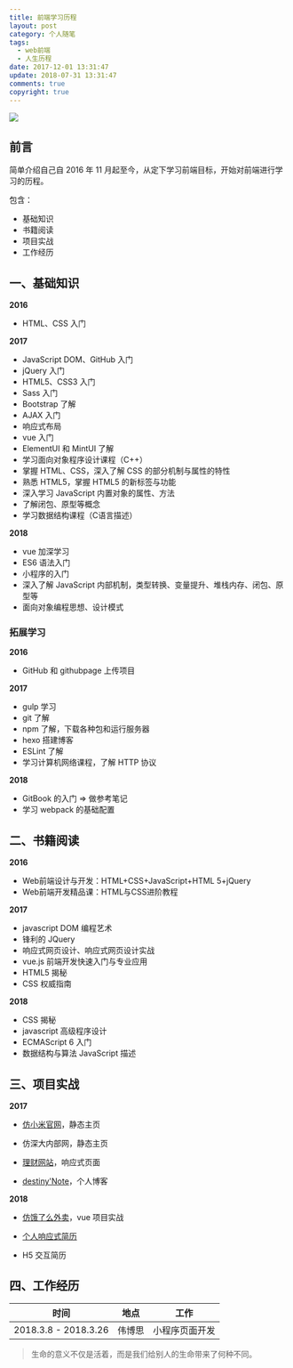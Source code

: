 ```yaml
---
title: 前端学习历程
layout: post
category: 个人随笔
tags:
  - web前端
  - 人生历程
date: 2017-12-01 13:31:47
update: 2018-07-31 13:31:47
comments: true
copyright: true
---
```

![](https://timgsa.baidu.com/timg?image&quality=80&size=b9999_10000&sec=1512117101258&di=7b80a70a82946071324486b1f5e7664c&imgtype=0&src=http%3A%2F%2Ftxt22262.book118.com%2F2017%2F0302%2Fbook94113%2F94112182.jpg)

## 前言

简单介绍自己自 2016 年 11 月起至今，从定下学习前端目标，开始对前端进行学习的历程。

包含：
- 基础知识
- 书籍阅读
- 项目实战
- 工作经历

<!-- more -->

## 一、基础知识

**2016**
- HTML、CSS 入门

**2017**
- JavaScript DOM、GitHub 入门
- jQuery 入门
- HTML5、CSS3 入门
- Sass 入门
- Bootstrap 了解
- AJAX 入门
- 响应式布局
- vue 入门
- ElementUI 和 MintUI 了解
- 学习面向对象程序设计课程（C++）
- 掌握 HTML、CSS，深入了解 CSS 的部分机制与属性的特性
- 熟悉 HTML5，掌握 HTML5 的新标签与功能
- 深入学习 JavaScript 内置对象的属性、方法
- 了解闭包、原型等概念
- 学习数据结构课程（C语言描述）

**2018**
- vue 加深学习
- ES6 语法入门
- 小程序的入门
- 深入了解 JavaScript 内部机制，类型转换、变量提升、堆栈内存、闭包、原型等
- 面向对象编程思想、设计模式

### 拓展学习

**2016**
- GitHub 和 githubpage 上传项目

**2017**
- gulp 学习
- git 了解
- npm 了解，下载各种包和运行服务器
- hexo 搭建博客
- ESLint 了解
- 学习计算机网络课程，了解 HTTP 协议

**2018**
- GitBook 的入门 => 做参考笔记
- 学习 webpack 的基础配置


## 二、书籍阅读

**2016**

- Web前端设计与开发：HTML+CSS+JavaScript+HTML 5+jQuery
- Web前端开发精品课：HTML与CSS进阶教程

**2017**

- javascript DOM 编程艺术
- 锋利的 JQuery
- 响应式网页设计、响应式网页设计实战
- vue.js 前端开发快速入门与专业应用
- HTML5 揭秘
- CSS 权威指南

**2018**
- CSS 揭秘
- javascript 高级程序设计
- ECMAScript 6 入门
- 数据结构与算法 JavaScript 描述

## 三、项目实战

**2017**
- [仿小米官网](https://destinytaoer.github.io/xiaomi)，静态主页

- 仿深大内部网，静态主页

- [理财网站](https://destinytaoer.github.io/Responsive/)，响应式页面

- [destiny'Note](http://destinytaoer.cn/)，个人博客

**2018**
- [仿饿了么外卖](https://github.com/destinytaoer/elmsell)，vue 项目实战

- [个人响应式简历](https://destinytaoer.github.io/resume/)

- H5 交互简历


## 四、工作经历

|时间|地点|工作|
|:---:|:---:|:---:|
|2018.3.8 - 2018.3.26 |伟博思 |小程序页面开发|

<blockquote class="blockquote-center">生命的意义不仅是活着，而是我们给别人的生命带来了何种不同。</blockquote>
